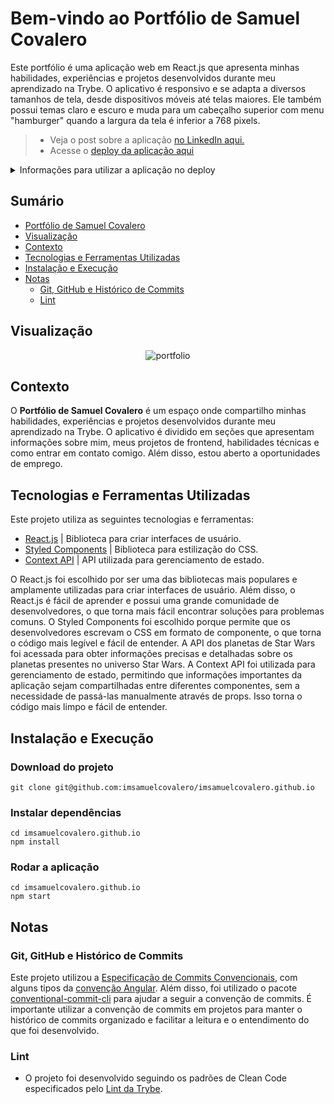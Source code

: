 # Bem-vindo ao Portfólio de Samuel Covalero

Este portfólio é uma aplicação web em React.js que apresenta minhas habilidades, experiências e projetos desenvolvidos durante meu aprendizado na Trybe. O aplicativo é responsivo e se adapta a diversos tamanhos de tela, desde dispositivos móveis até telas maiores. Ele também possui temas claro e escuro e muda para um cabeçalho superior com menu "hamburger" quando a largura da tela é inferior a 768 pixels.

> - Veja o post sobre a aplicação [no LinkedIn aqui.](https://www.linkedin.com/posts/samuelcovalero_frontend-css-frontend-activity-6986069228311207936-lOwP?utm_source=share&utm_medium=member_desktop)
> - Acesse o [deploy da aplicação aqui](https://project-star-wars-planets-search.vercel.app/)

<details>
<summary>Informações para utilizar a aplicação no deploy</summary><br>
 
 - Não precisa logar, basta acessar e navegar.
 
</details>

## Sumário
- [Portfólio de Samuel Covalero](#bem-vindo-ao-portfólio-de-samuel-covalero)
- [Visualização](#visualização)
- [Contexto](#contexto)
- [Tecnologias e Ferramentas Utilizadas](#tecnologias-e-ferramentas-utilizadas)
- [Instalação e Execução](#instalação-e-execução)
- [Notas](#notas)
  - [Git, GitHub e Histórico de Commits](#git-github-e-histórico-de-commits)
  - [Lint](#lint)

## Visualização

<div align="center">

![portfolio](https://user-images.githubusercontent.com/98184355/230674423-38e1815b-6320-4c55-b871-807b6ca2f4a7.gif)

</div>

## Contexto

O __Portfólio de Samuel Covalero__ é um espaço onde compartilho minhas habilidades, experiências e projetos desenvolvidos durante meu aprendizado na Trybe. O aplicativo é dividido em seções que apresentam informações sobre mim, meus projetos de frontend, habilidades técnicas e como entrar em contato comigo. Além disso, estou aberto a oportunidades de emprego.

## Tecnologias e Ferramentas Utilizadas

Este projeto utiliza as seguintes tecnologias e ferramentas:

- [React.js](https://reactjs.org/docs/getting-started.html) | Biblioteca para criar interfaces de usuário.
- [Styled Components](https://styled-components.com/) | Biblioteca para estilização do CSS.
- [Context API](https://pt-br.reactjs.org/docs/context.html) | API utilizada para gerenciamento de estado.

O React.js foi escolhido por ser uma das bibliotecas mais populares e amplamente utilizadas para criar interfaces de usuário. Além disso, o React.js é fácil de aprender e possui uma grande comunidade de desenvolvedores, o que torna mais fácil encontrar soluções para problemas comuns. O Styled Components foi escolhido porque permite que os desenvolvedores escrevam o CSS em formato de componente, o que torna o código mais legível e fácil de entender. A API dos planetas de Star Wars foi acessada para obter informações precisas e detalhadas sobre os planetas presentes no universo Star Wars. A Context API foi utilizada para gerenciamento de estado, permitindo que informações importantes da aplicação sejam compartilhadas entre diferentes componentes, sem a necessidade de passá-las manualmente através de props. Isso torna o código mais limpo e fácil de entender.

## Instalação e Execução
### Download do projeto
```
git clone git@github.com:imsamuelcovalero/imsamuelcovalero.github.io
```
### Instalar dependências
```
cd imsamuelcovalero.github.io
npm install
```
### Rodar a aplicação
```
cd imsamuelcovalero.github.io
npm start
```

## Notas
### Git, GitHub e Histórico de Commits
Este projeto utilizou a [Especificação de Commits Convencionais](https://www.conventionalcommits.org/en/v1.0.0/), com alguns tipos da [convenção Angular](https://github.com/angular/angular/blob/22b96b9/CONTRIBUTING.md#-commit-message-guidelines). Além disso, foi utilizado o pacote [conventional-commit-cli](https://www.npmjs.com/package/conventional-commit-cli) para ajudar a seguir a convenção de commits. É importante utilizar a convenção de commits em projetos para manter o histórico de commits organizado e facilitar a leitura e o entendimento do que foi desenvolvido.

### Lint
- O projeto foi desenvolvido seguindo os padrões de Clean Code especificados pelo [Lint da Trybe](https://github.com/betrybe/eslint-config-trybe).
